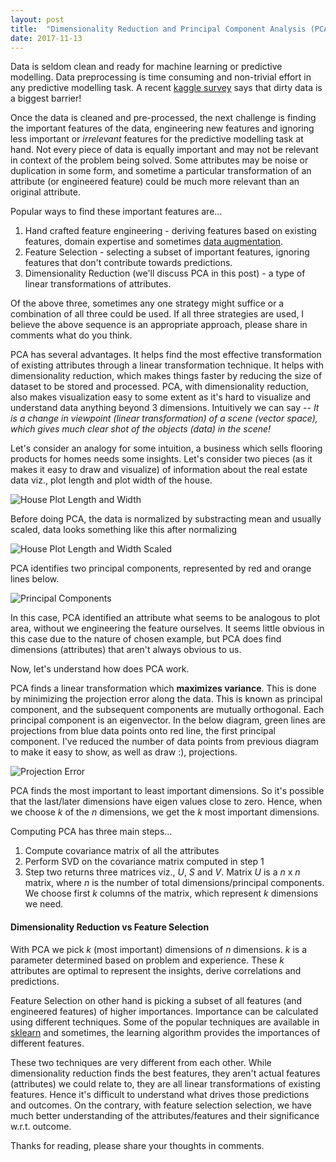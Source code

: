 ```yaml
---
layout: post
title:  "Dimensionality Reduction and Principal Component Analysis (PCA) Explained"
date: 2017-11-13
---
```


Data is seldom clean and ready for machine learning or predictive modelling. Data preprocessing is time consuming and non-trivial effort in any predictive modelling task. A recent <a href="https://www.kaggle.com/surveys/2017" target="_blank">kaggle survey</A> says that dirty data is a biggest barrier!

Once the data is cleaned and pre-processed, the next challenge is finding the important features of the data, engineering new features and ignoring less important or _irrelevant_ features for the predictive modelling task at hand. Not every piece of data is equally important and may not be relevant in context of the problem being solved. Some attributes may be noise or duplication in some form, and sometime a particular transformation of an attribute (or engineered feature) could be much more relevant than an original attribute.

Popular ways to find these important features are...
  1. Hand crafted feature engineering - deriving features based on existing features, domain expertise and sometimes <A href="#a" title="We need to be careful with data augmentation, check for data leak">data augmentation</A>.
  2. Feature Selection - selecting a subset of important features, ignoring features that don't contribute towards predictions.
  3. Dimensionality Reduction (we'll discuss PCA in this post) - a type of linear transformations of attributes.
 
Of the above three, sometimes any one strategy might suffice or a combination of all three could be used. If all three strategies are used, I believe the above sequence is an appropriate approach, please share in comments what do you think.

PCA has several advantages. It helps find the most effective transformation of existing attributes through a linear transformation technique. It helps with dimensionality reduction, which makes things faster by reducing the size of dataset to be stored and processed. PCA, with dimensionality reduction, also makes visualization easy to some extent as it's hard to visualize and understand data anything beyond 3 dimensions. Intuitively we can say -- _It is a change in viewpoint (linear transformation) of a scene (vector space), which gives much clear shot of the objects (data) in the scene!_ 

Let's consider an analogy for some intuition, a business which sells flooring products for homes needs some insights. Let's consider two pieces (as it makes it easy to draw and visualize) of information about the real estate data viz., plot length and plot width of the house.

![House Plot Length and Width](https://raw.githubusercontent.com/avannaldas/avannaldas.github.io/master/uploads/pca-1.png "Original Attributes")

Before doing PCA, the data is normalized by substracting mean and usually scaled, data looks something like this after normalizing

![House Plot Length and Width Scaled](https://raw.githubusercontent.com/avannaldas/avannaldas.github.io/master/uploads/pca-2.png "Normalized data")

PCA identifies two principal components, represented by red and orange lines below.

![Principal Components](https://raw.githubusercontent.com/avannaldas/avannaldas.github.io/master/uploads/pca-3.png "Two Principal Components")

In this case, PCA identified an attribute what seems to be analogous to plot area, without we engineering the feature ourselves. It seems little obvious in this case due to the nature of chosen example, but PCA does find dimensions (attributes) that aren't always obvious to us. 

Now, let's understand how does PCA work.

PCA finds a linear transformation which __maximizes variance__. This is done by minimizing the projection error along the data. This is known as principal component, and the subsequent components are mutually orthogonal. Each principal component is an eigenvector. In the below diagram, green lines are projections from blue data points onto red line, the first principal component. I've reduced the number of data points from previous diagram to make it easy to show, as well as draw :), projections.

![Projection Error](https://raw.githubusercontent.com/avannaldas/avannaldas.github.io/master/uploads/pca-4.png "Projection error shown with green projections for first principal component")

PCA finds the most important to least important dimensions. So it's possible that the last/later dimensions have eigen values close to zero. Hence, when we choose _k_ of the _n_ dimensions, we get the _k_ most important dimensions. 

Computing PCA has three main steps...
  1. Compute covariance matrix of all the attributes
  2. Perform SVD on the covariance matrix computed in step 1
  3. Step two returns three matrices viz., _U_, _S_ and _V_. Matrix _U_ is a _n_ x _n_ matrix, where _n_ is the number of total  dimensions/principal components. We choose first _k_ columns of the matrix, which represent _k_ dimensions we need.

#### Dimensionality Reduction vs Feature Selection
With PCA we pick _k_ (most important) dimensions of _n_ dimensions. _k_ is a parameter determined based on problem and experience. These _k_ attributes are optimal to represent the insights, derive correlations and predictions.

Feature Selection on other hand is picking a subset of all features (and engineered features) of higher importances. Importance can be calculated using different techniques. Some of the popular techniques are available in <A href="http://scikit-learn.org/stable/modules/feature_selection.html" target="_blank">sklearn</A> and sometimes, the learning algorithm provides the importances of different features.

These two techniques are very different from each other. While dimensionality reduction finds the best features, they aren't actual features (attributes) we could relate to, they are all linear transformations of existing features. Hence it's difficult to understand what drives those predictions and outcomes. On the contrary, with feature selection selection, we have much better understanding of the attributes/features and their significance w.r.t. outcome.

Thanks for reading, please share your thoughts in comments.
